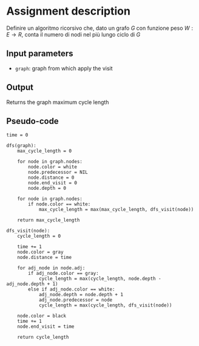 # Assignment description

Definire un algoritmo ricorsivo che, dato un grafo $G$ con funzione peso $W: E \rightarrow R$,
conta il numero di nodi nel più lungo ciclo di $G$

## Input parameters

- `graph`: graph from which apply the visit

## Output

Returns the graph maximum cycle length

## Pseudo-code

```
time = 0

dfs(graph):
    max_cycle_length = 0

    for node in graph.nodes:
        node.color = white
        node.predecessor = NIL
        node.distance = 0
        node.end_visit = 0
        node.depth = 0

    for node in graph.nodes:
        if node.color == white:
            max_cycle_length = max(max_cycle_length, dfs_visit(node))

    return max_cycle_length

dfs_visit(node):
    cycle_length = 0

    time += 1
    node.color = gray
    node.distance = time

    for adj_node in node.adj:
        if adj_node.color == gray:
            cycle_length = max(cycle_length, node.depth - adj_node.depth + 1)
        else if adj_node.color == white:
            adj_node.depth = node.depth + 1
            adj_node.predecessor = node
            cycle_length = max(cycle_length, dfs_visit(node))

    node.color = black
    time += 1
    node.end_visit = time

    return cycle_length
```
